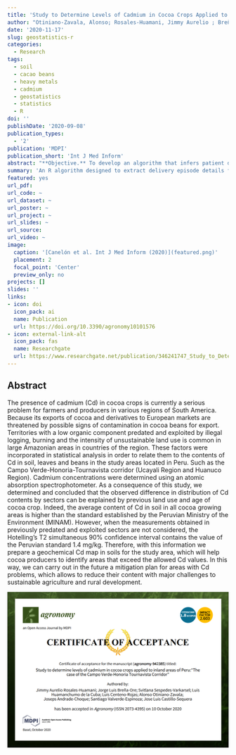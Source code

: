 ```yaml
---
title: 'Study to Determine Levels of Cadmium in Cocoa Crops Applied to Inland Areas of Peru: “The Case of the Campo Verde-Honoria Tournavista Corridor”'
author: "Otiniano-Zavala, Alonso; Rosales-Huamani, Jimmy Aurelio ; Breña-Ore, Jorge Luis; Sespedes-Varkarsel, Svitlana; Huamanchumo de la Cuba, Luis ;Centeno-Rojas, Luis; Andrade-Choque, Joseps; Valverde-Espinoza, Santiago and Castillo-Sequera, Jose Luis"
date: '2020-11-17'
slug: geostatistics-r
categories:
  - Research
tags:
  - soil
  - cacao beans
  - heavy metals
  - cadmium
  - geostatistics
  - statistics
  - R
doi: ''
publishDate: '2020-09-08'
publication_types:
  - '2'
publication: 'MDPI'
publication_short: 'Int J Med Inform'
abstract: "**Objective.** To develop an algorithm that infers patient delivery dates (PDDs) and delivery-specific details from Electronic Health Records (EHRs) with high accuracy; enabling pregnancy-level outcome studies in women’s health.<br><br>**Materials and Methods.** We obtained EHR data from 1,060,100 female patients treated at Penn Medicine hospitals or outpatient clinics between 2010-2017. We developed an algorithm called MADDIE: **M**ethod to **A**cquire **D**elivery **D**ate **I**nformation from **E**lectronic Health Records that infers a PDD for distinct deliveries based on EHR encounter dates assigned a delivery code, the frequency of code usage, and the time differential between code assignments. We validated MADDIE's PDDs against a birth log independently maintained by the Department of Obstetrics and Gynecology.<br><br>**Results.** MADDIE identified 50,560 patients having 63,334 distinct deliveries. MADDIE was 98.6% accurate (F1-score 92.1%) when compared to the birth log. The PDD was on average 0.68 days earlier than the true delivery date for patients with only one delivery (± 1.43 days) and 0.52 days earlier for patients with more than one delivery episode (± 1.11 days).<br><br>**Discussion.** MADDIE is the first algorithm to successfully infer PDD information using only structured delivery codes and identify multiple deliveries per patient. MADDIE is also the first to validate the accuracy of the PDD using an external gold standard of known delivery dates as opposed to manual chart review of a sample.<br><br>**Conclusion.** MADDIE augments the EHR with delivery-specific details extracted with high accuracy and relies only on structured EHR elements while harnessing temporal information and the frequency of code usage to identify accurate PDDs. "
summary: 'An R algorithm designed to extract delivery episode details from structured Electronic Health Record data.'
featured: yes
url_pdf: 
url_code: ~
url_dataset: ~
url_poster: ~
url_project: ~
url_slides: ~
url_source:
url_video: ~
image:
  caption: '[Canelón et al. Int J Med Inform (2020)](featured.png)'
  placement: 2
  focal_point: 'Center'
  preview_only: no
projects: []
slides: ''
links:
- icon: doi
  icon_pack: ai
  name: Publication
  url: https://doi.org/10.3390/agronomy10101576
- icon: external-link-alt
  icon_pack: fas
  name: Researchgate
  url: https://www.researchgate.net/publication/346241747_Study_to_Determine_Levels_of_Cadmium_in_Cocoa_Crops_Applied_to_Inland_Areas_of_Peru_The_Case_of_the_Campo_Verde-Honoria_Tournavista_Corridor
---
```


## Abstract

The presence of cadmium (Cd) in cocoa crops is currently a serious problem for farmers and producers in various regions of South America. Because its exports of cocoa and derivatives to European markets are threatened by possible signs of contamination in cocoa beans for export. Territories with a low organic component predated and exploited by illegal logging, burning and the intensity of unsustainable land use is common in large Amazonian areas in countries of the region. These factors were incorporated in statistical analysis in order to relate them to the contents of Cd in soil, leaves and beans in the study areas located in Peru. Such as the Campo Verde-Honoria-Tournavista corridor (Ucayali Region and Huanuco Region). Cadmium concentrations were determined using an atomic absorption spectrophotometer. As a consequence of this study, we determined and concluded that the observed difference in distribution of Cd contents by sectors can be explained by previous land use and age of cocoa crop. Indeed, the average content of Cd in soil in all cocoa growing areas is higher than the standard established by the Peruvian Ministry of the Environment (MINAM). However, when the measurements obtained in previously predated and exploited sectors are not considered, the Hotelling’s T2 simultaneous 90% confidence interval contains the value of the Peruvian standard 1.4 mg/kg. Therefore, with this information we prepare a geochemical Cd map in soils for the study area, which will help cocoa producers to identify areas that exceed the allowed Cd values. In this way, we can carry out in the future a mitigation plan for areas with Cd problems, which allows to reduce their content with major challenges to sustainable agriculture and rural development.

![Certification](certificated.PNG)

